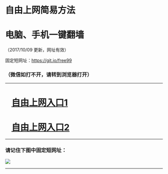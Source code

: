 ﻿# 自由上网简易方法

# 电脑、手机一键翻墙

（2017/10/09 更新，网址有效）

固定短网址：https://git.io/free99

### （微信如打不开，请转到浏览器打开）


***





# &nbsp;&nbsp; <a href="http://ft671310543.fwq-tz-1001.info/fwqtz01.html?t=100900121432 " target="_blank">自由上网入口1</a>
# &nbsp;&nbsp; <a href="http://ft3140823748.fwq-tz-1002.info/fwqtz02.html?t=100900120752 " target="_blank">自由上网入口2</a>
***

### 请记住下图中固定短网址：

<img src="https://s3-us-west-2.amazonaws.com/fwq-1001/yjfq-20170905okok.png" /> 


***

